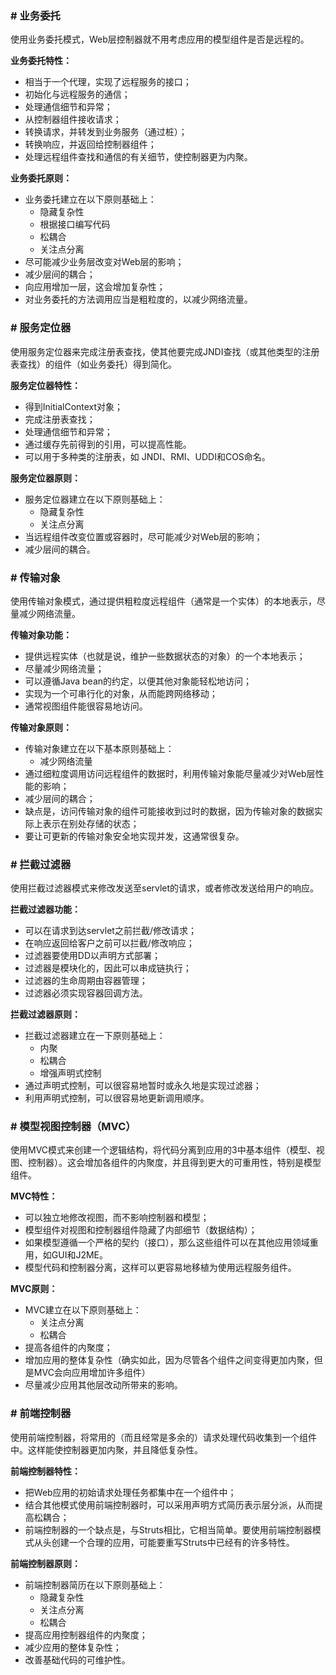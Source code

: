 ### # 业务委托

使用业务委托模式，Web层控制器就不用考虑应用的模型组件是否是远程的。

**业务委托特性：**

+ 相当于一个代理，实现了远程服务的接口；
+ 初始化与远程服务的通信；
+ 处理通信细节和异常；
+ 从控制器组件接收请求；
+ 转换请求，并转发到业务服务（通过桩）；
+ 转换响应，并返回给控制器组件；
+ 处理远程组件查找和通信的有关细节，使控制器更为内聚。

**业务委托原则：**

+ 业务委托建立在以下原则基础上：
  + 隐藏复杂性
  + 根据接口编写代码
  + 松耦合
  + 关注点分离
+ 尽可能减少业务层改变对Web层的影响；
+ 减少层间的耦合；
+ 向应用增加一层，这会增加复杂性；
+ 对业务委托的方法调用应当是粗粒度的，以减少网络流量。

### # 服务定位器

使用服务定位器来完成注册表查找，使其他要完成JNDI查找（或其他类型的注册表查找）的组件（如业务委托）得到简化。

**服务定位器特性：**

+ 得到InitialContext对象；
+ 完成注册表查找；
+ 处理通信细节和异常；
+ 通过缓存先前得到的引用，可以提高性能。
+ 可以用于多种类的注册表，如 JNDI、RMI、UDDI和COS命名。

**服务定位器原则：**

+ 服务定位器建立在以下原则基础上：
  + 隐藏复杂性
  + 关注点分离
+ 当远程组件改变位置或容器时，尽可能减少对Web层的影响；
+ 减少层间的耦合。

### # 传输对象

使用传输对象模式，通过提供粗粒度远程组件（通常是一个实体）的本地表示，尽量减少网络流量。

**传输对象功能：**

+ 提供远程实体（也就是说，维护一些数据状态的对象）的一个本地表示；
+ 尽量减少网络流量；
+ 可以遵循Java bean的约定，以便其他对象能轻松地访问；
+ 实现为一个可串行化的对象，从而能跨网络移动；
+ 通常视图组件能很容易地访问。

**传输对象原则：**

+ 传输对象建立在以下基本原则基础上：
  + 减少网络流量
+ 通过细粒度调用访问远程组件的数据时，利用传输对象能尽量减少对Web层性能的影响；
+ 减少层间的耦合；
+ 缺点是，访问传输对象的组件可能接收到过时的数据，因为传输对象的数据实际上表示在别处存储的状态；
+ 要让可更新的传输对象安全地实现并发，这通常很复杂。

### # 拦截过滤器

使用拦截过滤器模式来修改发送至servlet的请求，或者修改发送给用户的响应。

**拦截过滤器功能：**

+ 可以在请求到达servlet之前拦截/修改请求；
+ 在响应返回给客户之前可以拦截/修改响应；
+ 过滤器要使用DD以声明方式部署；
+ 过滤器是模块化的，因此可以串成链执行；
+ 过滤器的生命周期由容器管理；
+ 过滤器必须实现容器回调方法。

**拦截过滤器原则：**

+ 拦截过滤器建立在一下原则基础上：
  + 内聚
  + 松耦合
  + 增强声明式控制
+ 通过声明式控制，可以很容易地暂时或永久地是实现过滤器；
+ 利用声明式控制，可以很容易地更新调用顺序。

### # 模型视图控制器（MVC）

使用MVC模式来创建一个逻辑结构，将代码分离到应用的3中基本组件（模型、视图、控制器）。这会增加各组件的内聚度，并且得到更大的可重用性，特别是模型组件。

**MVC特性：**

+ 可以独立地修改视图，而不影响控制器和模型；
+ 模型组件对视图和控制器组件隐藏了内部细节（数据结构）；
+ 如果模型遵循一个严格的契约（接口），那么这些组件可以在其他应用领域重用，如GUI和J2ME。
+ 模型代码和控制器分离，这样可以更容易地移植为使用远程服务组件。

**MVC原则：**

+ MVC建立在以下原则基础上：
  + 关注点分离
  + 松耦合
+ 提高各组件的内聚度；
+ 增加应用的整体复杂性（确实如此，因为尽管各个组件之间变得更加内聚，但是MVC会向应用增加许多组件）
+ 尽量减少应用其他层改动所带来的影响。

### # 前端控制器

使用前端控制器，将常用的（而且经常是多余的）请求处理代码收集到一个组件中。这样能使控制器更加内聚，并且降低复杂性。

**前端控制器特性：**

+ 把Web应用的初始请求处理任务都集中在一个组件中；
+ 结合其他模式使用前端控制器时，可以采用声明方式简历表示层分派，从而提高松耦合；
+ 前端控制器的一个缺点是，与Struts相比，它相当简单。要使用前端控制器模式从头创建一个合理的应用，可能要重写Struts中已经有的许多特性。

**前端控制器原则：**

+ 前端控制器简历在以下原则基础上：
  + 隐藏复杂性
  + 关注点分离
  + 松耦合
+ 提高应用控制器组件的内聚度；
+ 减少应用的整体复杂性；
+ 改善基础代码的可维护性。